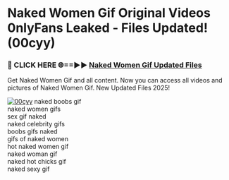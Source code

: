 # Naked Women Gif Original Videos 0nlyFans Leaked - Files Updated! (00cyy)

<h3>🔴 CLICK HERE 🌐==►► <a href="https://tinyurl.com/yckcrads" rel="nofollow">Naked Women Gif Updated Files</a></h3>

Get Naked Women Gif and all content. Now you can access all videos and pictures of Naked Women Gif. New Updated Files 2025!

[![00cyy](https://i.imgur.com/hpKpOFt.gif)](https://tinyurl.com/yckcrads)
naked boobs gif<br>
naked women gifs<br>
sex gif naked<br>
naked celebrity gifs<br>
boobs gifs naked<br>
gifs of naked women<br>
hot naked women gif<br>
naked woman gif<br>
naked hot chicks gif<br>
naked sexy gif